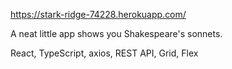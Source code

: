 https://stark-ridge-74228.herokuapp.com/

A neat little app shows you Shakespeare's sonnets.

React, TypeScript, axios, REST API, Grid, Flex
